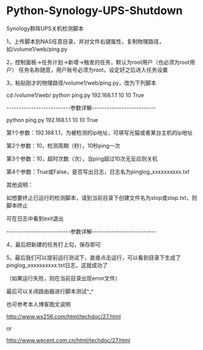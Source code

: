# Python-Synology-UPS-Shutdown
Synology群晖UPS关机检测脚本


1，上传脚本到NAS任意目录，并对文件右键属性，复制物理路径，如/volume1/web/ping.py


2，控制面板→任务计划→新增→触发的任务，默认为root用户（也必须为root用户）
任务名称随意，用户账号必须为root，设定好之后进入任务设置


3，粘贴刚才的物理路径/volume1/web/ping.py，改为下列脚本

cd /volume1/web/
python ping.py 192.168.1.1 10 10 True



--------------------------参数详解--------------------------

python ping.py 192.168.1.1 10 10 True

第1个参数：192.168.1.1，为被检测的ip地址，可填写光猫或者某台主机的ip地址

第2个参数：10，检测周期（秒），10秒ping一次

第3个参数：10，超时次数（次），当ping超过10次无反应则关机

第4个参数：True或False，是否写出日志，日志名为pinglog_xxxxxxxxxx.txt


其他说明：

如想要终止已运行的检测脚本，请到当前目录下创建文件名为stop或stop.txt，则脚本终止

可在日志中看到exit退出

--------------------------参数详解--------------------------



4，最后把新建的任务打上勾，保存即可

5，最后我们可以提前运行测试下，直接点击运行，可以看到目录下生成了pinglog_xxxxxxxxxx.txt日志，这就成功了

（如果运行失败，则在当前目录出现error文件）




最后可以关闭路由器进行脚本测试^_^ 

也可参考本人博客图文说明

http://www.wx256.com/html/techdoc/27.html

or

http://www.wecent.com.cn/html/techdoc/27.html
